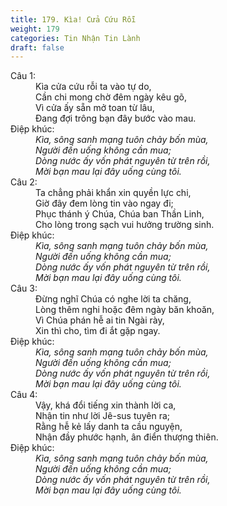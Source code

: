 ```yaml
---
title: 179. Kìa! Cửa Cứu Rỗi
weight: 179
categories: Tin Nhận Tin Lành
draft: false
---
```

<dl><dt>Câu 1:</dt><dd data-verse="1">Kìa cửa cứu rỗi ta vào tự do, <br/>Cần chi mong chờ đêm ngày kêu gõ, <br/>Vì cửa ấy sẵn mở toan từ lâu, <br/>Đang đợi trông bạn đây bước vào mau. </dd><dt>Điệp khúc:</dt><dd data-chorus="1"><em>Kìa, sông sanh mạng tuôn chảy bốn mùa, <br/>Người đến uống không cần mua; <br/>Dòng nước ấy vốn phát nguyên từ trên rồi, <br/>Mời bạn mau lại đây uống cùng tôi. </em></dd><dt>Câu 2:</dt><dd data-verse="2">Ta chẳng phải khẩn xin quyền lực chi, <br/>Giờ đây đem lòng tin vào ngay đi; <br/>Phục thánh ý Chúa, Chúa ban Thần Linh, <br/>Cho lòng trong sạch vui hưởng trường sinh. </dd><dt>Điệp khúc:</dt><dd data-chorus="1"><em>Kìa, sông sanh mạng tuôn chảy bốn mùa, <br/>Người đến uống không cần mua; <br/>Dòng nước ấy vốn phát nguyên từ trên rồi, <br/>Mời bạn mau lại đây uống cùng tôi. </em></dd><dt>Câu 3:</dt><dd data-verse="3">Đừng nghĩ Chúa có nghe lời ta chăng, <br/>Lòng thêm nghi hoặc đêm ngày băn khoăn, <br/>Vì Chúa phán hễ ai tin Ngài rày, <br/>Xin thì cho, tìm đi ắt gặp ngay. </dd><dt>Điệp khúc:</dt><dd data-chorus="1"><em>Kìa, sông sanh mạng tuôn chảy bốn mùa, <br/>Người đến uống không cần mua; <br/>Dòng nước ấy vốn phát nguyên từ trên rồi, <br/>Mời bạn mau lại đây uống cùng tôi. </em></dd><dt>Câu 4:</dt><dd data-verse="4">Vậy, khá đổi tiếng xin thành lời ca, <br/>Nhận tin như lời Jê-sus tuyên ra; <br/>Rằng hễ kẻ lấy danh ta cầu nguyện, <br/>Nhận đầy phước hạnh, ân điển thượng thiên. </dd><dt>Điệp khúc:</dt><dd data-chorus="1"><em>Kìa, sông sanh mạng tuôn chảy bốn mùa, <br/>Người đến uống không cần mua; <br/>Dòng nước ấy vốn phát nguyên từ trên rồi, <br/>Mời bạn mau lại đây uống cùng tôi. </em></dd></dl>